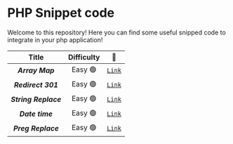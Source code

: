 # PHP Snippet code
Welcome to this repository! Here you can find some useful snipped code to integrate in your php application!

| Title | Difficulty | 🔗 |
|:-----:|:----------:|:--:|
|***Array Map***|Easy 🟢 | [`Link`](https://github.com/LeonardoBruno98/snippet-php/blob/main/array_map.php)|
|***Redirect 301***|Easy 🟢 | [`Link`](https://github.com/LeonardoBruno98/snippet-php/blob/main/redirect_301.php)|
|***String Replace***|Easy 🟢 | [`Link`](https://github.com/LeonardoBruno98/snippet-php/blob/main/str_replace.php)|
|***Date time***|Easy 🟢 | [`Link`](https://github.com/LeonardoBruno98/snippet-php/blob/main/date-time.php)|
|***Preg Replace***|Easy 🟢 | [`Link`](https://github.com/LeonardoBruno98/snippet-php/blob/main/preg_replace.php)|
